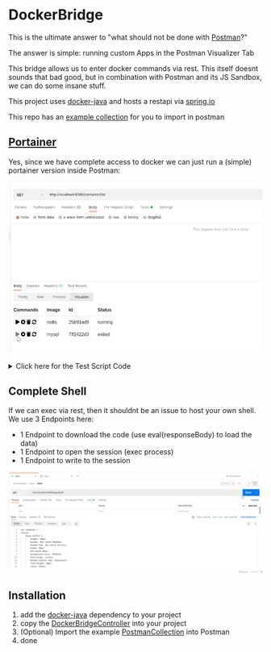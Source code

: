 # DockerBridge

This is the ultimate answer to "what should not be done with [Postman](https://www.postman.com/)?"

The answer is simple: running custom Apps in the Postman Visualizer Tab

This bridge allows us to enter docker commands via rest. 
This itself doesnt sounds that bad good, but in combination
with Postman and its JS Sandbox, we can do some insane stuff.

This project uses [docker-java](https://github.com/docker-java/docker-java)
and hosts a restapi via [spring.io](https://spring.io/)

This repo has an [example collection](/DockerBridge.postman_collection.json) for you to import in postman

## [Portainer](https://www.portainer.io/)

Yes, since we have complete access to docker we can just run a (simple)
portainer version inside Postman:

![alt text](portainer.gif)

<details>
  <summary>Click here for the Test Script Code</summary>
    
    var template = `
    <link rel="stylesheet" href="https://pro.fontawesome.com/releases/v5.10.0/css/all.css" integrity="sha384-AYmEC3Yw5cVb3ZcuHtOA93w35dYTsvhLPVnYs9eStHfGJvOvKxVfELGroGkvsg+p" crossorigin="anonymous"/>
    <style>
        i {color: black }
        i:hover { color:grey; cursor: pointer; }
        i:active { color:black }
    </style>
    <script>
        function docker(containerId, command, newState)
        {   
            var theUrl = 'http://localhost:8080/container/' + containerId + '/' + command;
            var xmlHttp = new XMLHttpRequest();
            xmlHttp.open( "GET", theUrl, false ); // false for synchronous request
            xmlHttp.send(null);
            var element = document.getElementById(containerId)
            element.textContent = xmlHttp.responseText;
        }
    </script>
    <table bgcolor="#FFFFFF">
    <tr>
        <th>Commands</th>
        <th>Image</th>
        <th>Id</th>
        <th>Status</th>
    </tr>
        {{#each containers}}
        <tr>
            <td style="text-align:center">
                <a onclick="docker('{{this.Id}}', 'start')"><i class="fas fa-play"></i></a>
                <a onclick="docker('{{this.Id}}', 'stop')"><i class="fas fa-stop-circle"></i></a>
                <a onclick="docker('{{this.Id}}', 'remove')"><i class="fas fa-trash"></i></a>
                    <a onclick="docker('{{this.Id}}', 'restart')"><i class="fas fa-sync-alt"></i></a>
            </td>
            <td>{{this.Image}}</td>
            <td>
                <span style="display:inline-block;
                    white-space: nowrap;
                    overflow: hidden;
                    text-overflow: clip;
                    max-width: 8ch;">
                    {{this.Id}}
                </span>
            </td>    
            <td>
                <span id='{{this.Id}}'>{{this.State}}</span>
            </td>
        </tr>
        {{/each}}
    </table>
    `;
    
    var header = pm.response.json()[0];
    var data = pm.response.json().slice(1);
    
    pm.visualizer.set(template, {
    containers: pm.response.json(),
    ownUrl: pm.request.url.toString()
    });

</details>

## Complete Shell

If we can exec via rest, then it shouldnt be an issue to host your own shell.
We use 3 Endpoints here: 
* 1 Endpoint to download the code (use eval(responseBody)
to load the data)
* 1 Endpoint to open the session (exec process)
* 1 Endpoint to write to the session

![alt text](shell.gif)

## Installation

1. add the [docker-java](https://github.com/docker-java/docker-java) 
dependency to your project
2. copy the [DockerBridgeController](/src/main/java/ask/me/again/dockerbridge/DockerBridgeController.java) into your project
3. (Optional) Import the example [PostmanCollection](/DockerBridge.postman_collection.json) into Postman
4. done